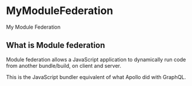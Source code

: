# MyModuleFederation

My Module Federation

## What is Module federation

Module federation allows a JavaScript application to dynamically run code from another bundle/build, on client and server.

This is the JavaScript bundler equivalent of what Apollo did with GraphQL.
